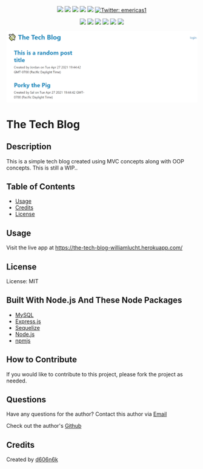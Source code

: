 <p align="center">
    <img src="https://img.shields.io/github/repo-size/d606n6k/ecommerce_backend" />
    <img src="https://img.shields.io/github/languages/top/d606n6k/ecommerce_backend"  />
    <img src="https://img.shields.io/github/issues/d606n6k/ecommerce_backend" />
    <img src="https://img.shields.io/github/last-commit/d606n6k/ecommerce_backend" >
    <a href="https://github.com/d606n6k"><img src="https://img.shields.io/github/followers/d606n6k?style=social" target="_blank" /></a>
    <a href="https://twitter.com/emericas1">
        <img alt="Twitter: emericas1" src="https://img.shields.io/twitter/follow/emericas1.svg?style=social" target="_blank" />
    </a>
</p>
  
<p align="center">
    <img src="https://img.shields.io/badge/Javascript-yellow" />
    <img src="https://img.shields.io/badge/express-orange" />
    <img src="https://img.shields.io/badge/Sequelize-blue"  />
    <img src="https://img.shields.io/badge/mySQL-blue"  />
    <img src="https://img.shields.io/badge/dotenv-green" />
    <img src="https://img.shields.io/badge/license-MIT-blue" />
</p>

![The Tech Blog](./public/images/screenshot.png)

# The Tech Blog

## Description

This is a simple tech blog created using MVC concepts along with OOP concepts. This is still a WIP..

## Table of Contents

- [Usage](#usage)
- [Credits](#credits)
- [License](#license)

## Usage

Visit the live app at https://the-tech-blog-williamlucht.herokuapp.com/

## License

License: MIT

## Built With Node.js And These Node Packages

- [MySQL](https://www.mysql.com/)
- [Express.js](https://expressjs.com/)
- [Sequelize](https://www.npmjs.com/package/sequelize)
- [Node.js](https://nodejs.org/en/)
- [npmjs](https://docs.npmjs.com/)

## How to Contribute

If you would like to contribute to this project, please fork the project as needed.

## Questions

Have any questions for the author? Contact this author via [Email](mailto:aaronlucht@gmail.com)

Check out the author's [Github](https://github.com/d606n6k)

## Credits

Created by [d606n6k](https://github.com/d606n6k)
